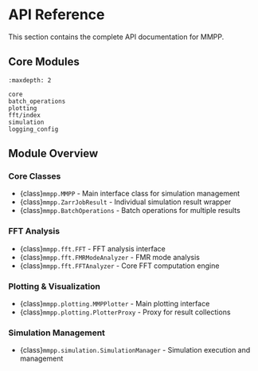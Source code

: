 # API Reference

This section contains the complete API documentation for MMPP.

## Core Modules

```{toctree}
:maxdepth: 2

core
batch_operations
plotting
fft/index
simulation
logging_config
```

## Module Overview

### Core Classes
- {class}`mmpp.MMPP` - Main interface class for simulation management
- {class}`mmpp.ZarrJobResult` - Individual simulation result wrapper
- {class}`mmpp.BatchOperations` - Batch operations for multiple results

### FFT Analysis
- {class}`mmpp.fft.FFT` - FFT analysis interface
- {class}`mmpp.fft.FMRModeAnalyzer` - FMR mode analysis
- {class}`mmpp.fft.FFTAnalyzer` - Core FFT computation engine

### Plotting & Visualization  
- {class}`mmpp.plotting.MMPPlotter` - Main plotting interface
- {class}`mmpp.plotting.PlotterProxy` - Proxy for result collections

### Simulation Management
- {class}`mmpp.simulation.SimulationManager` - Simulation execution and management
